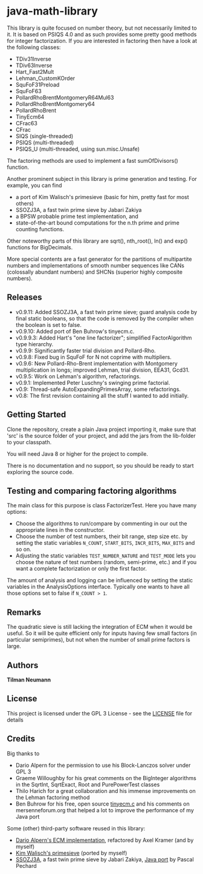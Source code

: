 # java-math-library

This library is quite focused on number theory, but not necessarily limited to it.
It is based on PSIQS 4.0 and as such provides some pretty good methods for integer factorization.
If you are interested in factoring then have a look at the following classes:
* TDiv31Inverse
* TDiv63Inverse
* Hart\_Fast2Mult
* Lehman_CustomKOrder
* SquFoF31Preload
* SquFoF63
* PollardRhoBrentMontgomeryR64Mul63
* PollardRhoBrentMontgomery64
* PollardRhoBrent
* TinyEcm64
* CFrac63
* CFrac
* SIQS (single-threaded)
* PSIQS (multi-threaded)
* PSIQS_U (multi-threaded, using sun.misc.Unsafe)

The factoring methods are used to implement a fast sumOfDivisors() function.

Another prominent subject in this library is prime generation and testing. For example, you can find
* a port of Kim Walisch's primesieve (basic for him, pretty fast for most others)
* SSOZJ3A, a fast twin prime sieve by Jabari Zakiya
* a BPSW probable prime test implementation, and
* state-of-the-art bound computations for the n.th prime and prime counting functions.

Other noteworthy parts of this library are sqrt(), nth_root(), ln() and exp() functions for BigDecimals.

More special contents are a fast generator for the partitions of multipartite numbers and 
implementations of smooth number sequences like CANs (colossally abundant numbers) and SHCNs (superior highly composite numbers).


## Releases

* v0.9.11: Added SSOZJ3A, a fast twin prime sieve; guard analysis code by final static booleans, so that the code is removed by the compiler when the boolean is set to false.
* v0.9.10: Added port of Ben Buhrow's tinyecm.c.
* v0.9.9.3: Added Hart's "one line factorizer"; simplified FactorAlgorithm type hierarchy.
* v0.9.9: Significantly faster trial division and Pollard-Rho.
* v0.9.8: Fixed bug in SquFoF for N not coprime with multipliers.
* v0.9.6: New Pollard-Rho-Brent implementation with Montgomery multiplication in longs;
  improved Lehman, trial division, EEA31, Gcd31.
* v0.9.5: Work on Lehman's algorithm, refactorings.
* v0.9.1: Implemented Peter Luschny's swinging prime factorial.
* v0.9: Thread-safe AutoExpandingPrimesArray, some refactorings.
* v0.8: The first revision containing all the stuff I wanted to add initially.


## Getting Started

Clone the repository, create a plain Java project importing it, make sure that 'src' is the source folder of your project, and add the jars from the lib-folder to your classpath. 

You will need Java 8 or higher for the project to compile.

There is no documentation and no support, so you should be ready to start exploring the source code.


## Testing and comparing factoring algorithms

The main class for this purpose is class FactorizerTest.
Here you have many options:
* Choose the algorithms to run/compare by commenting in our out the appropriate lines in the constructor.
* Choose the number of test numbers, their bit range, step size etc. by setting the static variables `N_COUNT`, `START_BITS`, `INCR_BITS`, `MAX_BITS` and so on.
* Adjusting the static variables `TEST_NUMBER_NATURE` and `TEST_MODE` lets you choose the nature of test numbers (random, semi-prime, etc.) and if you want a complete factorization or only the first factor.

The amount of analysis and logging can be influenced by setting the static variables in the AnalysisOptions interface. Typically one wants to have all those options set to false if `N_COUNT > 1`.


## Remarks

The quadratic sieve is still lacking the integration of ECM when it would be useful.
So it will be quite efficient only for inputs having few small factors (in particular semiprimes),
but not when the number of small prime factors is large.


## Authors

 **Tilman Neumann**


## License

This project is licensed under the GPL 3 License - see the [LICENSE](LICENSE) file for details


## Credits

Big thanks to
* Dario Alpern for the permission to use his Block-Lanczos solver under GPL 3
* Graeme Willoughby for his great comments on the BigInteger algorithms in the SqrtInt, SqrtExact, Root and PurePowerTest classes
* Thilo Harich for a great collaboration and his immense improvements on the Lehman factoring method
* Ben Buhrow for his free, open source [tinyecm.c](https://www.mersenneforum.org/showpost.php?p=521028&postcount=84) and his comments on mersenneforum.org that helped a lot to improve the performance of my Java port

Some (other) third-party software reused in this library:
* [Dario Alpern's ECM implementation](https://github.com/alpertron/calculators/blob/master/OldApplets/ecm.java),
refactored by Axel Kramer (and by myself)
* [Kim Walisch's primesieve](https://github.com/kimwalisch/primesieve) (ported by myself)
* [SSOZJ3A](https://gist.github.com/jzakiya/6c7e1868bd749a6b1add62e3e3b2341e), a fast twin prime sieve by Jabari Zakiya, [Java port](https://gist.github.com/Pascal66/4d4229e88f4002641ddcaa5eccd0f6d5) by Pascal Pechard



